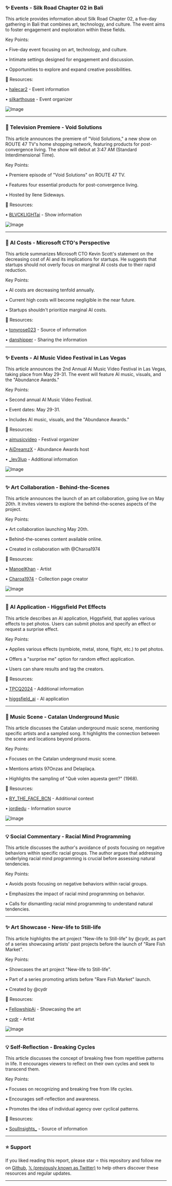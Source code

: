 ### ✨ Events - Silk Road Chapter 02 in Bali

This article provides information about Silk Road Chapter 02, a five-day gathering in Bali that combines art, technology, and culture.  The event aims to foster engagement and exploration within these fields.


Key Points:

•  Five-day event focusing on art, technology, and culture.

•  Intimate settings designed for engagement and discussion.

•  Opportunities to explore and expand creative possibilities.


🔗 Resources:

• [halecar2](https://x.com/halecar2) - Event information

• [silkarthouse](https://x.com/silkarthouse) - Event organizer

![Image](https://pbs.twimg.com/amplify_video_thumb/1924374563409784832/img/rb83zyAinqP5Sut-.jpg)


---
### 🚀  Television Premiere - Void Solutions

This article announces the premiere of "Void Solutions," a new show on ROUTE 47 TV's home shopping network, featuring products for post-convergence living.  The show will debut at 3:47 AM (Standard Interdimensional Time).


Key Points:

• Premiere episode of "Void Solutions" on ROUTE 47 TV.

• Features four essential products for post-convergence living.

• Hosted by Ilene Sideways.


🔗 Resources:

• [BLVCKLIGHTai](https://x.com/BLVCKLIGHTai) - Show information

![Image](https://pbs.twimg.com/amplify_video_thumb/1924629361719967746/img/Epgf1ba6FNHfjwrO.jpg)


---
### 🤖 AI Costs - Microsoft CTO's Perspective

This article summarizes Microsoft CTO Kevin Scott's statement on the decreasing cost of AI and its implications for startups.  He suggests that startups should not overly focus on marginal AI costs due to their rapid reduction.


Key Points:

• AI costs are decreasing tenfold annually.

•  Current high costs will become negligible in the near future.

• Startups shouldn't prioritize marginal AI costs.


🔗 Resources:

• [tonyrose023](https://x.com/tonyrose023) - Source of information

• [danshipper](https://x.com/danshipper) - Sharing the information


---
### ✨ Events - AI Music Video Festival in Las Vegas

This article announces the 2nd Annual AI Music Video Festival in Las Vegas, taking place from May 29-31.  The event will feature AI music, visuals, and the "Abundance Awards."


Key Points:

• Second annual AI Music Video Festival.

•  Event dates: May 29-31.

•  Includes AI music, visuals, and the "Abundance Awards."



🔗 Resources:

• [aimusicvideo](https://x.com/aimusicvideo) - Festival organizer

• [AiDreamzX](https://x.com/AiDreamzX) - Abundance Awards host

• [_lev3lup](https://x.com/_lev3lup) - Additional information

![Image](https://pbs.twimg.com/amplify_video_thumb/1923911574508515328/img/tmItbtbSbk5Ixk7X.jpg)


---
### ✨ Art Collaboration - Behind-the-Scenes

This article announces the launch of an art collaboration, going live on May 20th.  It invites viewers to explore the behind-the-scenes aspects of the project.


Key Points:

• Art collaboration launching May 20th.

• Behind-the-scenes content available online.

• Created in collaboration with @Charoa1974


🔗 Resources:

• [ManoelKhan](https://x.com/ManoelKhan) - Artist

• [Charoa1974](https://x.com/Charoa1974) - Collection page creator

![Image](https://pbs.twimg.com/media/GrWjMPYXYAAOuwO?format=jpg&name=small)


---
### 🤖 AI Application - Higgsfield Pet Effects

This article describes an AI application, Higgsfield, that applies various effects to pet photos. Users can submit photos and specify an effect or request a surprise effect.


Key Points:

•  Applies various effects (symbiote, metal, stone, flight, etc.) to pet photos.

•  Offers a "surprise me" option for random effect application.

•  Users can share results and tag the creators.


🔗 Resources:

• [TPCQ2024](https://x.com/TPCQ2024) - Additional information

• [higgsfield_ai](https://x.com/higgsfield_ai) - AI application


---
### 🤖 Music Scene - Catalan Underground Music

This article discusses the Catalan underground music scene, mentioning specific artists and a sampled song.  It highlights the connection between the scene and locations beyond prisons.


Key Points:

•  Focuses on the Catalan underground music scene.

•  Mentions artists 97Onzas and Delaplaça.

•  Highlights the sampling of "Què volen aquesta gent?" (1968).


🔗 Resources:

• [BY_THE_FACE_BCN](https://x.com/BY_THE_FACE_BCN) - Additional context

• [jordiedu](https://x.com/jordiedu) - Information source

![Image](https://pbs.twimg.com/ext_tw_video_thumb/1924538205811994624/pu/img/FdNiMgmfomdnHzHn.jpg)


---
### 💡 Social Commentary - Racial Mind Programming

This article discusses the author's avoidance of posts focusing on negative behaviors within specific racial groups.  The author argues that addressing underlying racial mind programming is crucial before assessing natural tendencies.


Key Points:

•  Avoids posts focusing on negative behaviors within racial groups.

•  Emphasizes the impact of racial mind programming on behavior.

•  Calls for dismantling racial mind programming to understand natural tendencies.


---
### ✨ Art Showcase - New-life to Still-life

This article highlights the art project "New-life to Still-life" by @cydr,  as part of a series showcasing artists' past projects before the launch of "Rare Fish Market".


Key Points:

• Showcases the art project "New-life to Still-life".

• Part of a series promoting artists before "Rare Fish Market" launch.

• Created by @cydr


🔗 Resources:

• [FellowshipAi](https://x.com/FellowshipAi) - Showcasing the art

• [cydr](https://x.com/cydr) - Artist

![Image](https://pbs.twimg.com/media/GrWAsAVbAAITHhE?format=jpg&name=small)


---
### 💡 Self-Reflection - Breaking Cycles

This article discusses the concept of breaking free from repetitive patterns in life. It encourages viewers to reflect on their own cycles and seek to transcend them.


Key Points:

•  Focuses on recognizing and breaking free from life cycles.

•  Encourages self-reflection and awareness.

•  Promotes the idea of individual agency over cyclical patterns.


🔗 Resources:

• [SoulInsights_](https://x.com/soulinsights_) - Source of information


---

### ⭐️ Support

If you liked reading this report, please star ⭐️ this repository and follow me on [Github](https://github.com/Drix10), [𝕏 (previously known as Twitter)](https://x.com/DRIX_10_) to help others discover these resources and regular updates.

---
